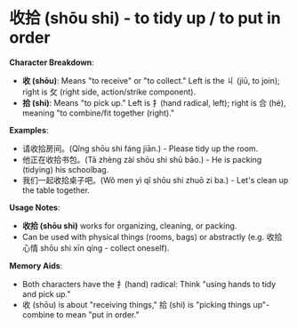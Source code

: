 # **收拾 (shōu shi) - to tidy up / to put in order**

**Character Breakdown**:  
- **收 (shōu)**: Means "to receive" or "to collect." Left is the 丩 (jiū, to join); right is 攵 (right side, action/strike component).  
- **拾 (shi)**: Means "to pick up." Left is 扌(hand radical, left); right is 合 (hé), meaning "to combine/fit together (right)."

**Examples**:  
- 请收拾房间。(Qǐng shōu shi fáng jiān.) - Please tidy up the room.  
- 他正在收拾书包。(Tā zhèng zài shōu shi shū bāo.) - He is packing (tidying) his schoolbag.  
- 我们一起收拾桌子吧。(Wǒ men yì qǐ shōu shi zhuō zi ba.) - Let's clean up the table together.

**Usage Notes**:  
- **收拾 (shōu shi)** works for organizing, cleaning, or packing.  
- Can be used with physical things (rooms, bags) or abstractly (e.g. 收拾心情 shōu shi xīn qíng - collect oneself).

**Memory Aids**:  
- Both characters have the 扌(hand) radical: Think "using hands to tidy and pick up."  
- 收 (shōu) is about "receiving things," 拾 (shi) is "picking things up"-combine to mean "put in order."
